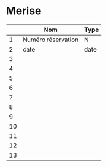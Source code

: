 # Merise

|       |Nom                   |   Type   |
|-------|----------------------|----------|
|1      |Numéro réservation    | N        |
|2      |   date               | date     |
|3      |||
|4      |||
|5      |||
|6          |||
|7          |||
|8          |||
|9          |||
|10         |||
|11         |||
|12         |||
|13         |||


<!--stackedit_data:
eyJoaXN0b3J5IjpbLTExMjY0MTI3MjQsLTM4OTQ0NjMyN119
-->